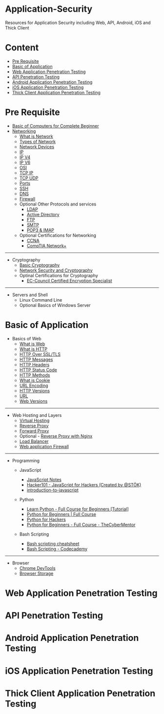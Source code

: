 # Application-Security
Resources for Application Security including Web, API, Android, iOS and Thick Client

# Content
- [Pre Requisite](#pre-requisite)
- [Basic of Application](#Basic-of-Application)
- [Web Application Penetration Testing](#Web-Application-Penetration-Testing)
- [API Penetration Testing](#API-Penetration-Testing)
- [Android Application Penetration Testing](#Android-Application-Penetration-Testing)
- [iOS Application Penetration Testing](#iOS-Application-Penetration-Testing)
- [Thick Client Application Penetration Testing](#Thick-Client-Application-Penetration-Testing)


# Pre Requisite
- [Basic of Computers for Complete Beginner](https://www.youtube.com/watch?v=jWtnlPWTnuw)
- [Networking](https://www.youtube.com/watch?v=qiQR5rTSshw&t=94s)
  - [What is Network](https://www.javatpoint.com/computer-network-introduction)
  - [Types of Network](https://www.geeksforgeeks.org/types-of-computer-networks/)
  - [Network Devices](https://www.youtube.com/watch?v=1z0ULvg_pW8&t=103s)
  - [IP](https://www.javatpoint.com/ip-address)
  - [IP V4](https://www.youtube.com/watch?v=3Y70y6dM7Cs&t=261s)
  - [IP V6](https://www.geeksforgeeks.org/internet-protocol-version-6-ipv6/)
  - [OSI](https://www.youtube.com/watch?v=vv4y_uOneC0)
  - [TCP IP](https://www.youtube.com/watch?v=2QGgEk20RXM&t=641s)
  - [TCP UDP](https://www.youtube.com/watch?v=uwoD5YsGACg&t=55s)
  - [Ports](https://www.youtube.com/watch?v=g2fT-g9PX9o)
  - [SSH](https://www.youtube.com/watch?v=y2SWzw9D4RA)
  - [DNS](https://www.youtube.com/watch?v=JkEYOt08-rU)
  - [Firewall](https://www.youtube.com/watch?v=kDEX1HXybrU)
  - Optional Other Protocols and services
    - [LDAP](https://www.youtube.com/watch?v=SK8Yw-CiRHk)
    - [Active Directory](https://www.youtube.com/watch?v=GfqsFtmJQg0)
    - [FTP](https://www.youtube.com/watch?v=tOj8MSEIbfA)
    - [SMTP](https://www.youtube.com/watch?v=PJo5yOtu7o8)
    - [POP3 & IMAP](https://www.youtube.com/watch?v=SBaARws0hy4&t=278s)
   - Optional Certifications for Networking
      - [CCNA](https://www.youtube.com/playlist?list=PLxbwE86jKRgMpuZuLBivzlM8s2Dk5lXBQ)
      - [CompTIA Network+](https://www.youtube.com/watch?v=qiQR5rTSshw)

___
  
- Cryptography
  - [Basic Cryptography](https://www.youtube.com/watch?v=C7vmouDOJYM)
  - [Network Security and Cryptography](https://www.youtube.com/playlist?list=PLLOxZwkBK52Ch0y2lLtfepy4Lt_SVkwo3)
  - Optinal Certifications for Cryptography
    - [EC-Council Certified Encryption Specialist](https://www.youtube.com/playlist?list=PLxl2eE0_SPbJKpHt7t_xfun91xvrTVgtM)

___

- Servers and Shell
  - Linux Command Line
  - Optional Basics of Windows Server

# Basic of Application

- Basics of Web
  - [What is Web](https://developer.mozilla.org/en-US/docs/Glossary/World_Wide_Web)
  - [What is HTTP](https://www.youtube.com/watch?v=-Zea7GB2OwA)
  - [HTTP Over SSL/TLS](https://www.cloudflare.com/en-in/learning/ssl/what-happens-in-a-tls-handshake/)
  - [HTTP Messages](https://developer.mozilla.org/en-US/docs/Web/HTTP/Messages)
  - [HTTP Headers](https://developer.mozilla.org/en-US/docs/Web/HTTP/Headers)
  - [HTTP Status Code](https://developer.mozilla.org/en-US/docs/Web/HTTP/Status)
  - [HTTP Methods](https://developer.mozilla.org/en-US/docs/Web/HTTP/Methods)
  - [What is Cookie](https://developer.mozilla.org/en-US/docs/Web/HTTP/Cookies)
  - [URL Encoding](https://www.tutorialspoint.com/html/html_url_encoding.htm)
  - [HTTP Versions](https://developer.mozilla.org/en-US/docs/Web/HTTP/Basics_of_HTTP/Evolution_of_HTTP)
  - [URL](https://developer.mozilla.org/en-US/docs/Learn/Common_questions/What_is_a_URL)
  - [Web Versions](https://www.geeksforgeeks.org/web-1-0-web-2-0-and-web-3-0-with-their-difference/)

___

- Web Hosting and Layers
  - [Virtual Hosting](https://www.educba.com/virtual-host/)
  - [Reverse Proxy](https://www.cloudflare.com/en-in/learning/cdn/glossary/reverse-proxy/)
  - [Forward Proxy](https://www.zscaler.com/resources/security-terms-glossary/what-is-forward-proxy)
  - Optional - [Reverse Proxy with Nginx](https://www.youtube.com/watch?v=lZVAI3PqgHc)
  - [Load Balancer](https://www.nginx.com/resources/glossary/load-balancing/)
  - [Web application Firewall](https://www.cloudflare.com/en-in/learning/ddos/glossary/web-application-firewall-waf/)

___

- Programming
  - JavaScript 
    - [JavaScript Notes ](https://github.com/Anof-cyber/Application-Security/blob/main/Basic/JAVASCRIPT%20Notes.pdf)
    - [Hacker101 - JavaScript for Hackers (Created by @STÖK)](https://www.youtube.com/watch?v=FTeE3OrTNoA)
    - [introduction-to-javascript](https://www.codecademy.com/learn/introduction-to-javascript)

  - Python
    - [Learn Python - Full Course for Beginners [Tutorial]](https://www.youtube.com/watch?v=rfscVS0vtbw)
    - [Python for Beginners | Full Course](https://www.youtube.com/watch?v=YfO28Ihehbk)
    - [Python for Hackers](https://www.thepythoncode.com/topic/ethical-hacking)
    - [Python for Beginners - Full Course - TheCyberMentor](https://www.youtube.com/watch?v=7utwZYKweho)

  - Bash Scripting
    - [Bash scripting cheatsheet](https://devhints.io/bash)
    - [Bash Scripting - Codecademy](https://www.codecademy.com/learn/bash-scripting/modules/bash-scripting)
    
___

- Browser
  - [Chrome DevTools](https://developer.chrome.com/docs/devtools/)
  - [Browser Storage](https://betterprogramming.pub/the-different-types-of-browser-storage-82b918cb3cf8)

# Web Application Penetration Testing

# API Penetration Testing

# Android Application Penetration Testing

# iOS Application Penetration Testing

# Thick Client Application Penetration Testing
